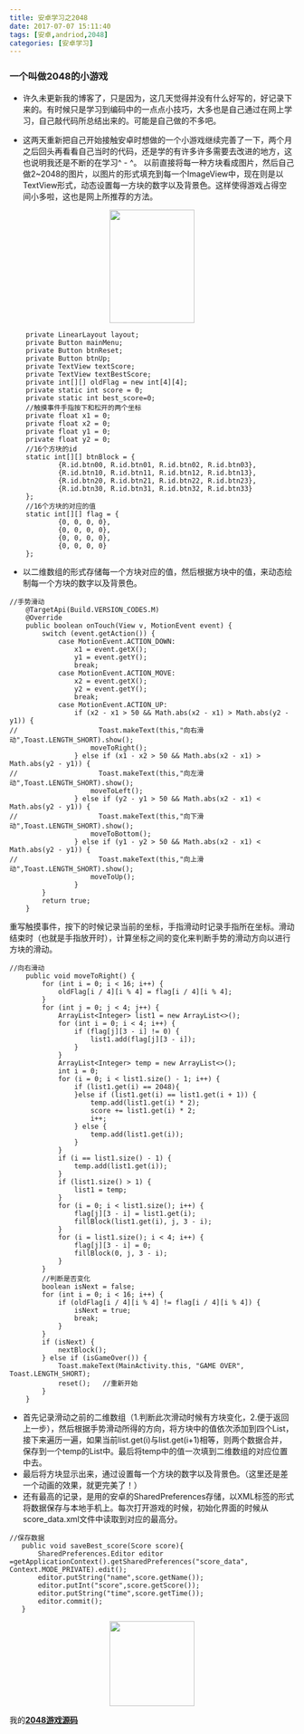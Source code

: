 ```yaml
---
title: 安卓学习之2048
date: 2017-07-07 15:11:40
tags: [安卓,andriod,2048]
categories: [安卓学习]
---
```


### 一个叫做2048的小游戏

- 许久未更新我的博客了，只是因为，这几天觉得并没有什么好写的，好记录下来的。有时候只是学习到编码中的一点点小技巧，大多也是自己通过在网上学习，自己敲代码所总结出来的。可能是自己做的不多吧。

-  这两天重新把自己开始接触安卓时想做的一个小游戏继续完善了一下，两个月之后回头再看看自己当时的代码，还是学的有许多许多需要去改进的地方，这也说明我还是不断的在学习^ - ^。<!--more--> 以前直接将每一种方块看成图片，然后自己做2~2048的图片，以图片的形式填充到每一个ImageView中，现在则是以TextView形式，动态设置每一方块的数字以及背景色。这样使得游戏占得空间小多啦，这也是网上所推荐的方法。

<center>
 <img src="http://hexoblog-1253306922.cosgz.myqcloud.com/photo2017/S70707-150825.jpg" width="150" height="200" />
 </center>

```
	private LinearLayout layout;
    private Button mainMenu;
    private Button btnReset;
    private Button btnUp;
    private TextView textScore;
    private TextView textBestScore;
    private int[][] oldFlag = new int[4][4];
    private static int score = 0;
    private static int best_score=0;
    //触摸事件手指按下和松开的两个坐标
    private float x1 = 0;
    private float x2 = 0;
    private float y1 = 0;
    private float y2 = 0;
    //16个方块的id
    static int[][] btnBlock = {
            {R.id.btn00, R.id.btn01, R.id.btn02, R.id.btn03},
            {R.id.btn10, R.id.btn11, R.id.btn12, R.id.btn13},
            {R.id.btn20, R.id.btn21, R.id.btn22, R.id.btn23},
            {R.id.btn30, R.id.btn31, R.id.btn32, R.id.btn33}
    };
    //16个方块的对应的值
    static int[][] flag = {
            {0, 0, 0, 0},
            {0, 0, 0, 0},
            {0, 0, 0, 0},
            {0, 0, 0, 0}
    };
```
- 以二维数组的形式存储每一个方块对应的值，然后根据方块中的值，来动态绘制每一个方块的数字以及背景色。
```
//手势滑动
    @TargetApi(Build.VERSION_CODES.M)
    @Override
    public boolean onTouch(View v, MotionEvent event) {
        switch (event.getAction()) {
            case MotionEvent.ACTION_DOWN:
                x1 = event.getX();
                y1 = event.getY();
                break;
            case MotionEvent.ACTION_MOVE:
                x2 = event.getX();
                y2 = event.getY();
                break;
            case MotionEvent.ACTION_UP:
                if (x2 - x1 > 50 && Math.abs(x2 - x1) > Math.abs(y2 - y1)) {
//                    Toast.makeText(this,"向右滑动",Toast.LENGTH_SHORT).show();
                    moveToRight();
                } else if (x1 - x2 > 50 && Math.abs(x2 - x1) > Math.abs(y2 - y1)) {
//                    Toast.makeText(this,"向左滑动",Toast.LENGTH_SHORT).show();
                    moveToLeft();
                } else if (y2 - y1 > 50 && Math.abs(x2 - x1) < Math.abs(y2 - y1)) {
//                    Toast.makeText(this,"向下滑动",Toast.LENGTH_SHORT).show();
                    moveToBottom();
                } else if (y1 - y2 > 50 && Math.abs(x2 - x1) < Math.abs(y2 - y1)) {
//                    Toast.makeText(this,"向上滑动",Toast.LENGTH_SHORT).show();
                    moveToUp();
                }
        }
        return true;
    }
```
重写触摸事件，按下的时候记录当前的坐标，手指滑动时记录手指所在坐标。滑动结束时（也就是手指放开时），计算坐标之间的变化来判断手势的滑动方向以进行方块的滑动。
```
//向右滑动
    public void moveToRight() {
        for (int i = 0; i < 16; i++) {
            oldFlag[i / 4][i % 4] = flag[i / 4][i % 4];
        }
        for (int j = 0; j < 4; j++) {
            ArrayList<Integer> list1 = new ArrayList<>();
            for (int i = 0; i < 4; i++) {
                if (flag[j][3 - i] != 0) {
                    list1.add(flag[j][3 - i]);
                }
            }
            ArrayList<Integer> temp = new ArrayList<>();
            int i = 0;
            for (i = 0; i < list1.size() - 1; i++) {
                if (list1.get(i) == 2048){
                }else if (list1.get(i) == list1.get(i + 1)) {
                    temp.add(list1.get(i) * 2);
                    score += list1.get(i) * 2;
                    i++;
                } else {
                    temp.add(list1.get(i));
                }
            }
            if (i == list1.size() - 1) {
                temp.add(list1.get(i));
            }
            if (list1.size() > 1) {
                list1 = temp;
            }
            for (i = 0; i < list1.size(); i++) {
                flag[j][3 - i] = list1.get(i);
                fillBlock(list1.get(i), j, 3 - i);
            }
            for (i = list1.size(); i < 4; i++) {
                flag[j][3 - i] = 0;
                fillBlock(0, j, 3 - i);
            }
        }
        //判断是否变化
        boolean isNext = false;
        for (int i = 0; i < 16; i++) {
            if (oldFlag[i / 4][i % 4] != flag[i / 4][i % 4]) {
                isNext = true;
                break;
            }
        }
        if (isNext) {
            nextBlock();
        } else if (isGameOver()) {
            Toast.makeText(MainActivity.this, "GAME OVER", Toast.LENGTH_SHORT);
            reset();   //重新开始
        }
    }
```
 - 首先记录滑动之前的二维数组（1.判断此次滑动时候有方块变化，2.便于返回上一步），然后根据手势滑动所得的方向，将方块中的值依次添加到四个List<Integer>，接下来遍历一遍，如果当前list.get(i)与list.get(i+1)相等，则两个数据合并，保存到一个temp的List中。最后将temp中的值一次填到二维数组的对应位置中去。
 -  最后将方块显示出来，通过设置每一个方块的数字以及背景色。（这里还是差一个动画的效果，就更完美了！）
 -  还有最高的记录，是用的安卓的SharedPreferences存储，以XML标签的形式将数据保存与本地手机上。每次打开游戏的时候，初始化界面的时候从score_data.xml文件中读取到对应的最高分。
 ```
 //保存数据
    public void saveBest_score(Score score){
        SharedPreferences.Editor editor =getApplicationContext().getSharedPreferences("score_data", Context.MODE_PRIVATE).edit();
        editor.putString("name",score.getName());
        editor.putInt("score",score.getScore());
        editor.putString("time",score.getTime());
        editor.commit();
    }
 ```
 <center>
 <img src="http://hexoblog-1253306922.cosgz.myqcloud.com/photo2017/S70707-150832.jpg" width="150" height="150" />
 </center>
 
我的<b>[2048游戏源码](https://github.com/Mindyu/2048Game.git)</b>
 